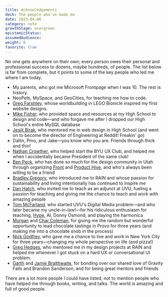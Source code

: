 ```yaml
---
title: Acknowledgements
deck: The people who've made me
date: 2023-04-06
category: note
growthStage: evergreen
epistemicStatus: 
assumedAudience: 
weight: 8
favorite: true
---
```


No one gets anywhere on their own; every person owes their personal and professional success to dozens, maybe hundreds, of people. The list below is far from complete, but it points to some of the key people who led me where I am today.

* My parents, who got me Microsoft Frontpage when I was 10. The rest is history.
* NeoPets, MySpace, and GeoCities, for teaching me how to code.
* [Greg Farshtey](https://en.wikipedia.org/wiki/Greg_Farshtey), whose worldbuilding in LEGO Bionicle inspired my first website designs.
* [Mike Fisher](https://www.linkedin.com/in/mike-fischer-95500819/), who provided space and resources at my High School to design and code—and who forgave me after I dropped our High School's entire MySQL database
* [Jesjit Birak](https://www.linkedin.com/in/jesjit-birak-6b401337), who mentored me in web design in High School (and went on to become the director of Engineering at Reddit! Freakin' _go_)
* Dallin, Pmo, and Jake—you know who you are. Friends through thick and thin!
* [Nathan Crowther](https://www.linkedin.com/in/njcrowther/), who helped start the BYU UX Club, and helped me when I accidentally became President of the same club!
* [Ben Peck](https://www.linkedin.com/in/bpeck/), who has done so much for the design community in Utah through organizing [Front](https://www.frontutah.com/) and [Product Hive](https://www.producthive.org/), and who's always been willing to be a friend
* [Bradley Gregory](https://www.linkedin.com/in/bradleysgregory/), who introduced me to RAIN and whose passion for sustainability and living intentionally has continued to inspire me
* [Dan Hatch](https://www.linkedin.com/in/daniel-hatch-mfa/), who invited me to teach as an adjunct at UVU, fueling a passion for teaching and giving me the chance to teach and work with amazing people
* [Tom McFarland](https://www.linkedin.com/in/thomas-mcfarland-jr/), who started UVU's Digital Media problem—and who later became my uncle-in-law!—for his ridiculous enthusiasm for teaching, [Hype](https://tumult.com/hype/), AI, Donny Osmond, and playing the harmonica
* [Morgan](https://www.linkedin.com/in/morgancoleman/) and [Char Coleman](https://www.linkedin.com/in/char-coleman-50a9929/), for giving me the random but wonderful opportunity to lead chocolate tastings in Provo for three years (and making me into a chocolate snob in the process)
* [Nick Godfrey](https://www.linkedin.com/in/nigodfrey/), who gave me a chance to live and work in New York City for three years—changing my whole perspective on life (and pizza!)
* [Greg Hedges](https://www.linkedin.com/in/greg-hedges-731baa2/), who mentored me in my design projects at RAIN and helped me whenever I got stuck on a hard UX or conversational UI problem.
* [Garth](https://www.linkedin.com/in/garthdb/) and [Jamie Braithwaite](https://www.linkedin.com/in/jamiebraithwaite/), for bonding over our shared love of Gravity Falls and Brandon Sanderson, and for being great mentors and friends

There are a lot more people I could have listed, not to mention people who have helped me through books, writing, and talks. The world is amazing and full of good people.